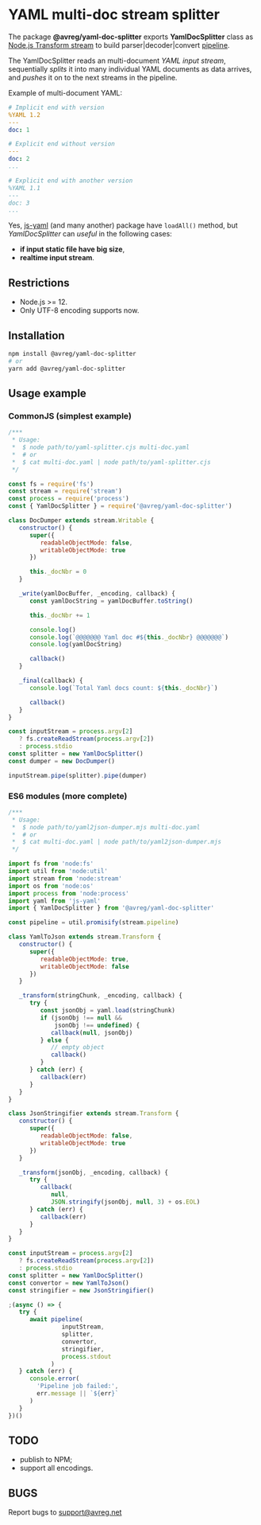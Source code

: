 # YAML multi-doc stream splitter

The package **@avreg/yaml-doc-splitter** exports **YamlDocSplitter** class as [Node.js Transform stream](https://nodejs.org/api/stream.html#duplex-and-transform-streams) to build parser|decoder|convert [pipeline](https://nodejs.org/api/stream.html#streampipelinesource-transforms-destination-callback).

The YamlDocSplitter reads an multi-document *YAML input stream*, sequentially *splits* it into many individual YAML documents as data arrives, and *pushes* it on to the next streams in the pipeline.

Example of multi-document YAML:

```yml
# Implicit end with version
%YAML 1.2
---
doc: 1

# Explicit end without version
---
doc: 2
...

# Explicit end with another version
%YAML 1.1
---
doc: 3
...
```

Yes, [js-yaml](https://github.com/nodeca/js-yaml) (and many another) package have ```loadAll()``` method, but *YamlDocSplitter* can *useful* in the following cases:

- **if input static file have big size**,
- **realtime input stream**.

## Restrictions

- Node.js >= 12.
- Only UTF-8 encoding supports now.

## Installation

```bash
npm install @avreg/yaml-doc-splitter
# or
yarn add @avreg/yaml-doc-splitter
```

## Usage example

### CommonJS (simplest example)

```javascript
/***
 * Usage:
 *  $ node path/to/yaml-splitter.cjs multi-doc.yaml
 *  # or
 *  $ cat multi-doc.yaml | node path/to/yaml-splitter.cjs
 */

const fs = require('fs')
const stream = require('stream')
const process = require('process')
const { YamlDocSplitter } = require('@avreg/yaml-doc-splitter')

class DocDumper extends stream.Writable {
   constructor() {
      super({
         readableObjectMode: false,
         writableObjectMode: true
      })

      this._docNbr = 0
   }

   _write(yamlDocBuffer, _encoding, callback) {
      const yamlDocString = yamlDocBuffer.toString()

      this._docNbr += 1

      console.log()
      console.log(`@@@@@@@ Yaml doc #${this._docNbr} @@@@@@@`)
      console.log(yamlDocString)

      callback()
   }

   _final(callback) {
      console.log(`Total Yaml docs count: ${this._docNbr}`)

      callback()
   }
}

const inputStream = process.argv[2]
   ? fs.createReadStream(process.argv[2])
   : process.stdio
const splitter = new YamlDocSplitter()
const dumper = new DocDumper()

inputStream.pipe(splitter).pipe(dumper)
```

### ES6 modules (more complete)

```javascript
/***
 * Usage:
 *  $ node path/to/yaml2json-dumper.mjs multi-doc.yaml
 *  # or
 *  $ cat multi-doc.yaml | node path/to/yaml2json-dumper.mjs
 */

import fs from 'node:fs'
import util from 'node:util'
import stream from 'node:stream'
import os from 'node:os'
import process from 'node:process'
import yaml from 'js-yaml'
import { YamlDocSplitter } from '@avreg/yaml-doc-splitter'

const pipeline = util.promisify(stream.pipeline)

class YamlToJson extends stream.Transform {
   constructor() {
      super({
         readableObjectMode: true,
         writableObjectMode: false
      })
   }

   _transform(stringChunk, _encoding, callback) {
      try {
         const jsonObj = yaml.load(stringChunk)
         if (jsonObj !== null &&
             jsonObj !== undefined) {
            callback(null, jsonObj)
         } else {
            // empty object
            callback()
         }
      } catch (err) {
         callback(err)
      }
   }
}

class JsonStringifier extends stream.Transform {
   constructor() {
      super({
         readableObjectMode: false,
         writableObjectMode: true
      })
   }

   _transform(jsonObj, _encoding, callback) {
      try {
         callback(
            null,
            JSON.stringify(jsonObj, null, 3) + os.EOL)
      } catch (err) {
         callback(err)
      }
   }
}

const inputStream = process.argv[2]
   ? fs.createReadStream(process.argv[2])
   : process.stdio
const splitter = new YamlDocSplitter()
const convertor = new YamlToJson()
const stringifier = new JsonStringifier()

;(async () => {
   try {
      await pipeline(
               inputStream,
               splitter,
               convertor,
               stringifier,
               process.stdout
            )
   } catch (err) {
      console.error(
        'Pipeline job failed:',
        err.message || `${err}`
      )
   }
})()
```

## TODO

- publish to NPM;
- support all encodings.

## BUGS

Report bugs to <support@avreg.net>
